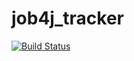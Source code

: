 # job4j_tracker

[![Build Status](https://travis-ci.com/SileLence/job4j_tracker.svg?branch=master)](https://travis-ci.com/SileLence/job4j_tracker)
